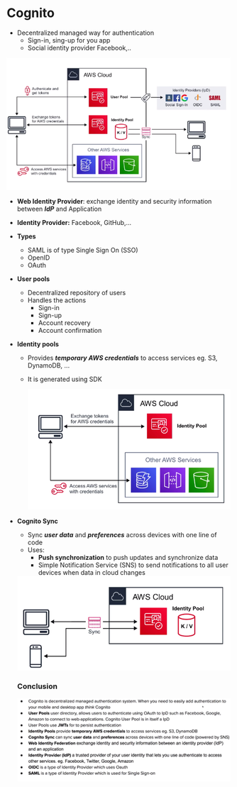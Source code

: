 # Cognito

- Decentralized managed way for authentication
  - Sign-in, sing-up for you app
  - Social identity provider Facebook,..

![cognito](../Other/Cognito/archi.PNG)

- **Web Identity Provider**: exchange identity and security information between ***IdP*** and Application
- **Identity Provider:** Facebook, GitHub,...
- **Types**
  - SAML is of type Single Sign On (SSO)
  - OpenID
  - OAuth

- **User pools**
  - Decentralized repository of users
  - Handles the actions
    - Sign-in
    - Sign-up
    - Account recovery
    - Account confirmation

- **Identity pools**
  - Provides ***temporary AWS credentials*** to access services eg. S3, DynamoDB, ...
  - It is generated using SDK

    <div style="text-align:center"><img src="/aws/Other/Cognito/identy_pool.png"/></div>

- **Cognito Sync**
    - Sync ***user data***  and ***preferences*** across devices with one line of code
    - Uses: 
        * **Push synchronization** to push updates and synchronize data
        * Simple Notification Service (SNS) to send notifications to all user devices when data in cloud changes
    
    <div style="text-align:center"><img src="/aws/Other/Cognito/sync.png"/></div>
    

    ### Conclusion

    <div style="text-align:center"><img src="/aws/Other/Cognito/resume.png"/></div>
    
